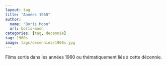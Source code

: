 ```yaml
---
layout: tag
title: "Années 1960"
author:
  name: "Boris Moon"
  url: boris-moon
categories: [tag, decennie]
tag: 1960s
image: tags/decennies/1960s.jpg
---
```


Films sortis dans les années 1960 ou thématiquement liés à cette décennie.
